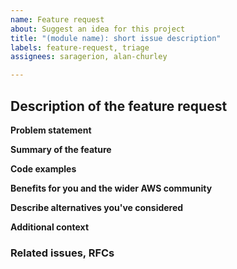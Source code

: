 ```yaml
---
name: Feature request
about: Suggest an idea for this project
title: "(module name): short issue description"
labels: feature-request, triage
assignees: saragerion, alan-churley

---
```


<!--- 1. Make sure you follow our Contributing Guidelines: https://github.com/awslabs/aws-lambda-powertools-typescript/blob/main/CONTRIBUTING.md -->
<!--- 2. Please follow the template, and do not remove any section in the template. If something is not applicable leave it empty, but leave it in the issue. -->

## Description of the feature request

**Problem statement**
<!--- If applicable, help us understand which problem you are trying to solve: add a clear and concise description of what the problem is. -->

**Summary of the feature**
<!--- Include here a summary of the proposal, including relevant motivation and context. -->
<!--- A clear description of what you want to achieve. -->

**Code examples**
<!-- Share how the developer experience would look like, also with relevant code examples. -->

**Benefits for you and the wider AWS community**
<!-- What are the benefits your your proposed feature? -->

**Describe alternatives you've considered**
<!-- A clear and concise description of any alternative solutions or features you've considered. -->

**Additional context**
<!-- Add any other context or screenshots about the feature request here. -->

### Related issues, RFCs

<!--- Add here the link to one or more Github Issues or RFCs that are related to this PR. -->
<!--- [#XXXXX](https://github.com/awslabs/aws-lambda-powertools-typescript/issues/XXXXX) -->
<!--- [#ZZZZZ](https://github.com/awslabs/aws-lambda-powertools-typescript/issues/ZZZZZ) -->
